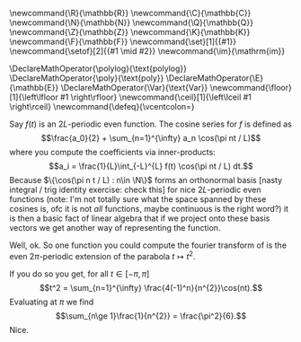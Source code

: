 \newcommand{\R}{\mathbb{R}}
\newcommand{\C}{\mathbb{C}}
\newcommand{\N}{\mathbb{N}}
\newcommand{\Q}{\mathbb{Q}}
\newcommand{\Z}{\mathbb{Z}}
\newcommand{\K}{\mathbb{K}}
\newcommand{\F}{\mathbb{F}}
\newcommand{\set}[1]{\{#1\}}
\newcommand{\setof}[2]{\{#1 \mid #2\}}
\newcommand{\im}{\mathrm{im}}

\DeclareMathOperator{\polylog}{\text{polylog}}
\DeclareMathOperator{\poly}{\text{poly}}
\DeclareMathOperator{\E}{\mathbb{E}}
\DeclareMathOperator{\Var}{\text{Var}}
\newcommand{\floor}[1]{\left\lfloor #1 \right\rfloor}
\newcommand{\ceil}[1]{\left\lceil #1 \right\rceil}
\newcommand{\defeq}{\vcentcolon=}



Say $f(t)$ is an $2L$-periodic even function. The cosine series
for $f$ is defined as $$\frac{a_0}{2} + \sum_{n=1}^{\infty} a_n
\cos(\pi nt / L)$$ where you compute the coefficients via
inner-products: $$a_i = \frac{1}{L}\int_{-L}^{L} f(t) \cos(\pi nt
/ L) dt.$$ Because $\{\cos(\pi n t / L) : n\in \N\}$ forms an
orthonormal basis [nasty integral / trig identity exercise: check
this] for nice $2L$-periodic even functions (note: I'm not
totally sure what the space spanned by these cosines is, ofc it
is not *all* functions, maybe continuous is the right word?)
it is then a basic fact of linear algebra that if we project onto
these basis vectors we get another way of representing the
function.

Well, ok. So one function you could compute the fourier transform
of is the even $2\pi$-periodic extension of the parabola
$t\mapsto t^2.$

If you do so you get, for all $t\in [-\pi,\pi]$
$$t^2 = \sum_{n=1}^{\infty} \frac{4(-1)^n}{n^{2}}\cos(nt).$$
Evaluating at $\pi$ we find
$$\sum_{n\ge 1}\frac{1}{n^{2}} = \frac{\pi^2}{6}.$$
Nice.



